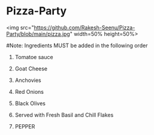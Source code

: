 # Pizza-Party

<img src="https://github.com/Rakesh-Seenu/Pizza-Party/blob/main/pizza.jpg" width=50% height=50%>

#Note: Ingredients MUST be added in the following order

1. Tomatoe sauce
   
2. Goat Cheese

3. Anchovies

4. Red Onions

5. Black Olives

6. Served with Fresh Basil and Chill Flakes
7. PEPPER


